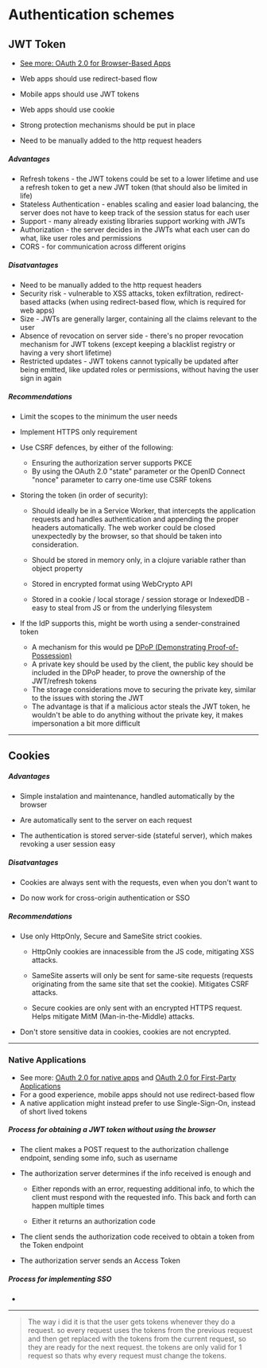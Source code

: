 # Authentication schemes

## JWT Token

* [See more: OAuth 2.0 for Browser-Based Apps](https://www.ietf.org/archive/id/draft-ietf-oauth-browser-based-apps-14.html#name-cookies)

* Web apps should use redirect-based flow

* Mobile apps should use JWT tokens

* Web apps should use cookie

* Strong protection mechanisms should be put in place

* Need to be manually added to the http request headers

##### Advantages

- Refresh tokens - the JWT tokens could be set to a lower lifetime and use a refresh token to get a new JWT token (that should also be limited in life)
- Stateless Authentication - enables scaling and easier load balancing, the server does not have to keep track of the session status for each user
- Support - many already existing libraries support working with JWTs
- Authorization - the server decides in the JWTs what each user can do what, like user roles and permissions
- CORS - for communication across different origins

##### Disatvantages

* Need to be manually added to the http request headers
* Security risk - vulnerable to XSS attacks, token exfiltration, redirect-based attacks (when using redirect-based flow, which is required for web apps)
* Size - JWTs are generally larger, containing all the claims relevant to the user
* Absence of revocation on server side - there's no proper revocation mechanism for JWT tokens (except keeping a blacklist registry or having a very short lifetime)
* Restricted updates - JWT tokens cannot typically be updated after being emitted, like updated roles or permissions, without having the user sign in again

##### Recommendations

* Limit the scopes to the minimum the user needs

* Implement HTTPS only requirement

* Use CSRF defences, by either of the following:
  
  * Ensuring the authorization server supports PKCE
  * By using the OAuth 2.0 "state" parameter or the OpenID Connect "nonce" parameter to carry one-time use CSRF tokens

* Storing the token (in order of security):
  
  * Should ideally be in a Service Worker, that intercepts the application requests and handles authentication and appending the proper headers automatically. The web worker could be closed unexpectedly by the browser, so that should be taken into consideration.
  
  * Should be stored in memory only, in a clojure variable rather than object property
  
  * Stored in encrypted format using WebCrypto API
  
  * Stored in a cookie / local storage / session storage or IndexedDB - easy to steal from JS or from the underlying filesystem

* If the IdP supports this, might be worth using a sender-constrained token
  
  * A mechanism for this would pe [DPoP (Demonstrating Proof-of-Possession)](https://datatracker.ietf.org/doc/html/draft-ietf-oauth-dpop)
  * A private key should be used by the client, the public key should be included in the DPoP header, to prove the ownership of the JWT/refresh tokens
  * The storage considerations move to securing the private key, similar to the issues with storing the JWT
  * The advantage is that if a malicious actor steals the JWT token, he wouldn't be able to do anything without the private key, it makes impersonation a bit more difficult

---

## Cookies

##### Advantages

* Simple instalation and maintenance, handled automatically by the browser

* Are automatically sent to the server on each request

* The authentication is stored server-side (stateful server), which makes revoking a user session easy

##### Disatvantages

* Cookies are always sent with the requests, even when you don't want to

* Do now work for cross-origin authentication or SSO

##### Recommendations

* Use only HttpOnly, Secure and SameSite strict cookies.
  
  * HttpOnly cookies are innacessible from the JS code, mitigating XSS attacks.
  
  * SameSite asserts will only be sent for same-site requests (requests originating from the same site that set the cookie). Mitigates CSRF attacks.
  
  * Secure cookies are only sent with an encrypted HTTPS request. Helps mitigate MitM (Man-in-the-Middle) attacks.

* Don't store sensitive data in cookies, cookies are not encrypted.

---

### Native Applications

* See more: [OAuth 2.0 for native apps](https://datatracker.ietf.org/doc/html/rfc8252) and [OAuth 2.0 for First-Party Applications](https://datatracker.ietf.org/doc/draft-parecki-oauth-first-party-apps/)
* For a good experience, mobile apps should not use redirect-based flow
* A native application might instead prefer to use Single-Sign-On, instead of short lived tokens

##### Process for obtaining a JWT token without using the browser

* The client makes a POST request to the authorization challenge endpoint, sending some info, such as username

* The authorization server determines if the info received is enough and
  
  * Either reponds with an error, requesting additional info, to which the client must respond with the requested info. This back and forth can happen multiple times
  
  * Either it returns an authorization code

* The client sends the authorization code received to obtain a token from the Token endpoint

* The authorization server sends an Access Token

##### Process for implementing SSO

* 

---

> The way i did it is that the user gets tokens whenever they do a request. so every request uses the tokens from the previous request and then get replaced with the tokens from the current request, so they are ready for the next request. the tokens are only valid for 1 request so thats why every request must change the tokens.


